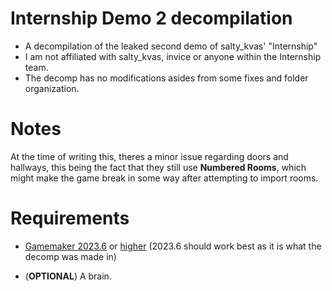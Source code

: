 # Internship Demo 2 decompilation
- A decompilation of the leaked second demo of salty_kvas' "Internship"
- I am not affiliated with salty_kvas, invice or anyone within the Internship team.
- The decomp has no modifications asides from some fixes and folder organization.

# Notes
At the time of writing this, theres a minor issue regarding doors and hallways, this being the fact that they still use **Numbered Rooms**, which might make the game break in some way after attempting to import rooms.

# Requirements
- [Gamemaker 2023.6](https://gms.yoyogames.com/GameMaker-Installer-2023.6.0.92.exe) or [higher](https://gms.yoyogames.com/ReleaseNotes.html) (2023.6 should work best as it is what the decomp was made in)

- (**OPTIONAL**) A brain.
